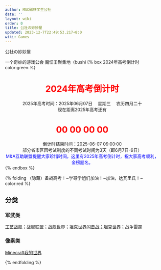 ```yaml
---
author: MSC磁铁学生公社
date: ''
layout: wiki
order: 0
title: 公社の妙妙屋
updated: 2023-12-7T22:49:53.217+8:0
wiki: Games
---
```

<script type="text/javascript">
function getRTime(){
var EndTime= new Date('2025/06/07 09:00:00'); //截止时间
var NowTime = new Date();
var t =EndTime.getTime() - NowTime.getTime();
var d=Math.floor(t/1000/60/60/24);
var h=Math.floor(t/1000/60/60%24);
var m=Math.floor(t/1000/60%60);
var s=Math.floor(t/1000%60);document.getElementById("t_d").innerHTML = d + " 天";
document.getElementById("t_h").innerHTML = h + " 时";
document.getElementById("t_m").innerHTML = m + " 分";
document.getElementById("t_s").innerHTML = s + " 秒";
}
setInterval(getRTime,1000);
</script>

公社の妙妙屋

一个奇妙的游戏公会 魔怔壬聚集地（bushi
{% box 2024年高考倒计时 color:green %}

# <font color=red><center>2024年高考倒计时</font></center>

<center>2025年高考时间：2025年06月07日 　星期三 　农历四月二十</center>
<center>现在距离2025年高考还有</center>
<h1>
<div class="text" style="text-align:center; color:red "> 
<span id="t_d">00</span> 
<span id="t_h">00</span> 
<span id="t_m">00</span> 
<span id="t_s">00</span> 
</div></h1>
<center>倒计时结束时间：2025-06-07 09:00:00</center>
<center>部分省市区因考试制度的不同考试时间为3天（即6月7日-9日）</center>
<center><font color=blue>M&A互助联盟提醒大家珍惜时间，这里有2025年高考倒计时，祝大家高考顺利，金榜题名。</font></center>
{% endbox %}

{% folding （隐藏）备战高考！~学哥学姐们加油！~加油，达瓦里氏！~ color:red %}

## 分类

### 军武类

[工艺战舰](navy)；战舰联盟；战舰世界；[坦克世界闪击战；坦克世界](wotb)；战争雷霆

### 像素类

[Minecraft我的世界](minecraftserver)

 {% endfolding %}
